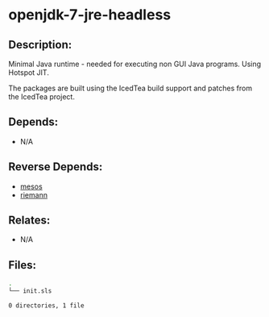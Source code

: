 # openjdk-7-jre-headless

## Description:

Minimal Java runtime - needed for executing non GUI Java programs. Using Hotspot JIT.

The packages are built using the IcedTea build support and patches from the IcedTea project.

## Depends:

  -  N/A

## Reverse Depends:

  -  [mesos](salt/mesos)
  -  [riemann](salt/riemann)

## Relates:

  -  N/A

## Files:

```bash
.
└── init.sls

0 directories, 1 file
```

